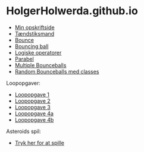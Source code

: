 # HolgerHolwerda.github.io

- [Min opskriftside](hjemmeside/opskrift.html)
- [Tændstiksmand](stickman)
- [Bounce](bouncing_ball_test)
- [Bouncing ball](bouncing_ball)
- [Logiske operatorer](logiske_operatorer)
- [Parabel](parabelopgave)
- [Multiple Bounceballs](bounce_all)
- [Random Bounceballs med classes](bounce_all_classes)

Loopopgaver:

- [Loopopgave 1](loop_opgaver/loop_1)
- [Loopopgave 2](loop_opgaver/loop_2)
- [Loopopgave 3](loop_opgaver/loop_3)
- [Loopopgave 4a](loop_opgaver/loop_4a)
- [Loopopgave 4b](loop_opgaver/loop_4b)

Asteroids spil:
- [Tryk her for at spille](https://holgerholwerda.github.io/Asteroids/Asteroid/)
